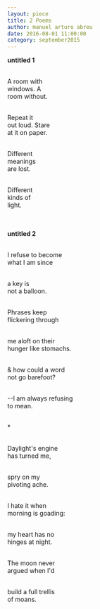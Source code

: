 ```yaml
---
layout: piece
title: 2 Poems
author: manuel arturo abreu
date: 2016-08-01 11:00:00
category: september2015
---
```

<b>untitled 1</b> </br></br>

A room with</br>
windows. A</br>
room without.</br></br>

Repeat it</br>
out loud. Stare</br>
at it on paper.</br></br>

Different</br>
meanings</br>
are lost.</br></br>

Different</br>
kinds of</br>
light.</br></br></br>

<b>untitled 2</b></br></br>

I refuse to become</br>
what I am since</br></br>

a key is</br>
not a balloon.</br></br>

Phrases keep</br>
flickering through</br></br>

me aloft on their</br>
hunger like stomachs.</br></br>

&amp; how could a word</br>
not go barefoot?</br></br>

--I am always refusing</br>
to mean.</br></br>

*</br></br>

Daylight's engine</br>
has turned me,</br></br>

spry on my</br>
pivoting ache.</br></br>

I hate it when</br>
morning is goading:</br></br>

my heart has no</br>
hinges at night.</br></br>

The moon never</br>
argued when I'd</br></br>

build a full trellis</br>
of moans.